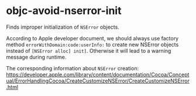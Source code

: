 objc-avoid-nserror-init
=======================

Finds improper initialization of `NSError` objects.

According to Apple developer document, we should always use factory
method `errorWithDomain:code:userInfo:` to create new NSError objects
instead of `[NSError alloc] init]`. Otherwise it will lead to a warning
message during runtime.

The corresponding information about `NSError` creation:
https://developer.apple.com/library/content/documentation/Cocoa/Conceptual/ErrorHandlingCocoa/CreateCustomizeNSError/CreateCustomizeNSError.html
